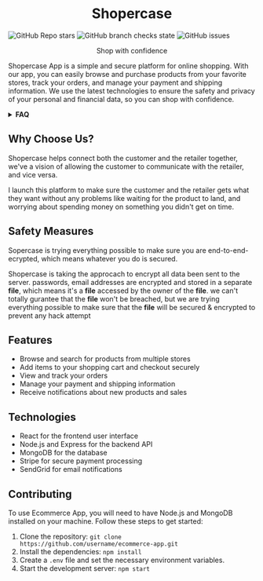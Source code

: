 <div align="center">
  
# Shopercase
</div>

<div align="left">
  
![GitHub Repo stars](https://img.shields.io/github/stars/creative-tutorials/shopercase-backend?color=blue&style=flat-square)
![GitHub branch checks state](https://img.shields.io/github/checks-status/creative-tutorials/shopercase-backend/master?color=blue&style=flat-square)
![GitHub issues](https://img.shields.io/github/issues/creative-tutorials/shopercase-backend?color=blue&style=flat-square)
</div>

<div align="center">
  
Shop with confidence
</div>

Shopercase App is a simple and secure platform for online shopping. With our app, you can easily browse and purchase products from your favorite stores, track your orders, and manage your payment and shipping information. We use the latest technologies to ensure the safety and privacy of your personal and financial data, so you can shop with confidence.


<!-- details -->

<details>
<summary><b>FAQ</b></summary>

<ol>

<li>

[Why choose shopercase](#why-choose-us)
</li>

<li>

[Safety Measures](#safety-measures)
</li>

<li>

[Features](#features)
</li>

<li>

[Technologies](#technologies)
</li>
<li>

[Contributing](#contributing)
</li>
</ol>
</details>


## Why Choose Us?
Shopercase helps connect both the customer and the retailer together, we've a vision of allowing the customer to communicate with the retailer, and vice versa.

I launch this platform to make sure the customer and the retailer gets what they want without any problems like waiting for the product to land, and worrying about spending money on something you didn't get on time.

## Safety Measures
Sopercase is trying everything possible to make sure you are end-to-end-ecrypted, which means whatever you do is secured.

Shopercase is taking the approcach to encrypt all data been sent to the server. passwords, email addresses are encrypted and stored in a separate **file**, which means it's a **file** accessed by the owner of the **file**. we can't totally gurantee that the **file** won't be breached, but we are trying everything possible to make sure that the **file** will be secured & encrypted to prevent any hack attempt

## Features

* Browse and search for products from multiple stores
* Add items to your shopping cart and checkout securely
* View and track your orders
* Manage your payment and shipping information
* Receive notifications about new products and sales

## Technologies

* React for the frontend user interface
* Node.js and Express for the backend API
* MongoDB for the database
* Stripe for secure payment processing
* SendGrid for email notifications

## Contributing

To use Ecommerce App, you will need to have Node.js and MongoDB installed on your machine. Follow these steps to get started:

1. Clone the repository: `git clone https://github.com/username/ecommerce-app.git`
1. Install the dependencies: `npm install`
2. Create a `.env` file and set the necessary environment variables.
3. Start the development server: `npm start`
